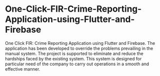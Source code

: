 # One-Click-FIR-Crime-Reporting-Application-using-Flutter-and-Firebase
One Click FIR: Crime Reporting Application using Flutter and Firebase. The application has been developed to override the problems prevailing in the manual system. The project is supported to eliminate and reduce the hardships faced by the existing system. This system is designed for particular need of the company to carry out operations in a smooth and effective manner. 
